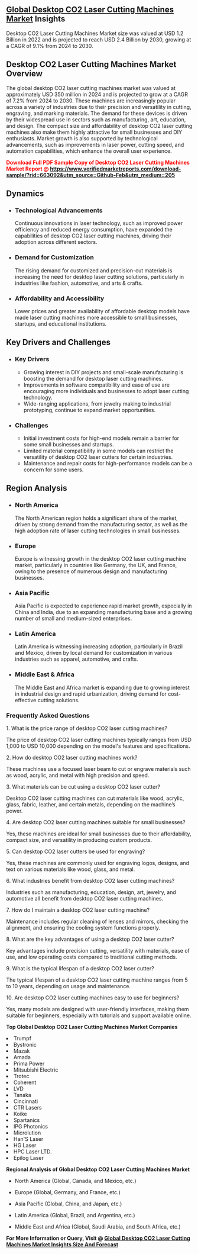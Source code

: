 <h2><a href="https://www.verifiedmarketreports.com/download-sample/?rid=663092&amp;utm_source=Github&amp;utm_medium=205" target="_blank">Global Desktop CO2 Laser Cutting Machines Market</a> Insights</h2><p>Desktop CO2 Laser Cutting Machines Market size was valued at USD 1.2 Billion in 2022 and is projected to reach USD 2.4 Billion by 2030, growing at a CAGR of 9.1% from 2024 to 2030.</p><p> <h2>Desktop CO2 Laser Cutting Machines Market Overview</h2> <p>The global desktop CO2 laser cutting machines market was valued at approximately USD 350 million in 2024 and is projected to grow at a CAGR of 7.2% from 2024 to 2030. These machines are increasingly popular across a variety of industries due to their precision and versatility in cutting, engraving, and marking materials. The demand for these devices is driven by their widespread use in sectors such as manufacturing, art, education, and design. The compact size and affordability of desktop CO2 laser cutting machines also make them highly attractive for small businesses and DIY enthusiasts. Market growth is also supported by technological advancements, such as improvements in laser power, cutting speed, and automation capabilities, which enhance the overall user experience.</p> <p><strong><p><span class=""><span style="color: #ff0000;"><strong>Download Full PDF Sample Copy of Desktop CO2 Laser Cutting Machines Market Report</strong> @ </span><a href="https://www.verifiedmarketreports.com/download-sample/?rid=663092&amp;utm_source=Github-Feb&amp;utm_medium=205" target="_blank">https://www.verifiedmarketreports.com/download-sample/?rid=663092&amp;utm_source=Github-Feb&amp;utm_medium=205</a></span></p></strong></p> <h2>Dynamics</h2> <ul> <li><h3>Technological Advancements</h3> Continuous innovations in laser technology, such as improved power efficiency and reduced energy consumption, have expanded the capabilities of desktop CO2 laser cutting machines, driving their adoption across different sectors.</li> <li><h3>Demand for Customization</h3> The rising demand for customized and precision-cut materials is increasing the need for desktop laser cutting solutions, particularly in industries like fashion, automotive, and arts & crafts.</li> <li><h3>Affordability and Accessibility</h3> Lower prices and greater availability of affordable desktop models have made laser cutting machines more accessible to small businesses, startups, and educational institutions.</li> </ul> <h2>Key Drivers and Challenges</h2> <ul> <li><h3>Key Drivers</h3> <ul> <li>Growing interest in DIY projects and small-scale manufacturing is boosting the demand for desktop laser cutting machines.</li> <li>Improvements in software compatibility and ease of use are encouraging more individuals and businesses to adopt laser cutting technology.</li> <li>Wide-ranging applications, from jewelry making to industrial prototyping, continue to expand market opportunities.</li> </ul> </li> <li><h3>Challenges</h3> <ul> <li>Initial investment costs for high-end models remain a barrier for some small businesses and startups.</li> <li>Limited material compatibility in some models can restrict the versatility of desktop CO2 laser cutters for certain industries.</li> <li>Maintenance and repair costs for high-performance models can be a concern for some users.</li> </ul> </li> </ul> <h2>Region Analysis</h2> <ul> <li><h3>North America</h3> The North American region holds a significant share of the market, driven by strong demand from the manufacturing sector, as well as the high adoption rate of laser cutting technologies in small businesses.</li> <li><h3>Europe</h3> Europe is witnessing growth in the desktop CO2 laser cutting machine market, particularly in countries like Germany, the UK, and France, owing to the presence of numerous design and manufacturing businesses.</li> <li><h3>Asia Pacific</h3> Asia Pacific is expected to experience rapid market growth, especially in China and India, due to an expanding manufacturing base and a growing number of small and medium-sized enterprises.</li> <li><h3>Latin America</h3> Latin America is witnessing increasing adoption, particularly in Brazil and Mexico, driven by local demand for customization in various industries such as apparel, automotive, and crafts.</li> <li><h3>Middle East & Africa</h3> The Middle East and Africa market is expanding due to growing interest in industrial design and rapid urbanization, driving demand for cost-effective cutting solutions.</li> </ul> <h3>Frequently Asked Questions</h3> <p>1. What is the price range of desktop CO2 laser cutting machines?</p> <p>The price of desktop CO2 laser cutting machines typically ranges from USD 1,000 to USD 10,000 depending on the model's features and specifications.</p> <p>2. How do desktop CO2 laser cutting machines work?</p> <p>These machines use a focused laser beam to cut or engrave materials such as wood, acrylic, and metal with high precision and speed.</p> <p>3. What materials can be cut using a desktop CO2 laser cutter?</p> <p>Desktop CO2 laser cutting machines can cut materials like wood, acrylic, glass, fabric, leather, and certain metals, depending on the machine’s power.</p> <p>4. Are desktop CO2 laser cutting machines suitable for small businesses?</p> <p>Yes, these machines are ideal for small businesses due to their affordability, compact size, and versatility in producing custom products.</p> <p>5. Can desktop CO2 laser cutters be used for engraving?</p> <p>Yes, these machines are commonly used for engraving logos, designs, and text on various materials like wood, glass, and metal.</p> <p>6. What industries benefit from desktop CO2 laser cutting machines?</p> <p>Industries such as manufacturing, education, design, art, jewelry, and automotive all benefit from desktop CO2 laser cutting machines.</p> <p>7. How do I maintain a desktop CO2 laser cutting machine?</p> <p>Maintenance includes regular cleaning of lenses and mirrors, checking the alignment, and ensuring the cooling system functions properly.</p> <p>8. What are the key advantages of using a desktop CO2 laser cutter?</p> <p>Key advantages include precision cutting, versatility with materials, ease of use, and low operating costs compared to traditional cutting methods.</p> <p>9. What is the typical lifespan of a desktop CO2 laser cutter?</p> <p>The typical lifespan of a desktop CO2 laser cutting machine ranges from 5 to 10 years, depending on usage and maintenance.</p> <p>10. Are desktop CO2 laser cutting machines easy to use for beginners?</p> <p>Yes, many models are designed with user-friendly interfaces, making them suitable for beginners, especially with tutorials and support available online.</p> </p><p><strong>Top Global Desktop CO2 Laser Cutting Machines Market Companies</strong></p><div data-test-id=""><p><li>Trumpf</li><li> Bystronic</li><li> Mazak</li><li> Amada</li><li> Prima Power</li><li> Mitsubishi Electric</li><li> Trotec</li><li> Coherent</li><li> LVD</li><li> Tanaka</li><li> Cincinnati</li><li> CTR Lasers</li><li> Koike</li><li> Spartanics</li><li> IPG Photonics</li><li> Microlution</li><li> Han'S Laser</li><li> HG Laser</li><li> HPC Laser LTD.</li><li> Epilog Laser</li></p><div><strong>Regional Analysis of&nbsp;Global Desktop CO2 Laser Cutting Machines Market</strong></div><ul><li dir="ltr"><p dir="ltr">North America&nbsp;(Global, Canada, and Mexico, etc.)</p></li><li dir="ltr"><p dir="ltr">Europe (Global, Germany, and France, etc.)</p></li><li dir="ltr"><p dir="ltr">Asia Pacific&nbsp;(Global, China, and Japan, etc.)</p></li><li dir="ltr"><p dir="ltr">Latin America&nbsp;(Global, Brazil, and Argentina, etc.)</p></li><li dir="ltr">Middle East and Africa&nbsp;(Global, Saudi Arabia, and South Africa, etc.)</li></ul><p><strong>For More Information or Query, Visit @&nbsp;</strong><strong><a href="https://www.verifiedmarketreports.com/product/desktop-co2-laser-cutting-machines-market/?utm_source=Github&amp;utm_medium=205" target="_blank">Global Desktop CO2 Laser Cutting Machines Market Insights Size And Forecast</a></strong></p></div>
